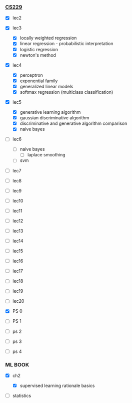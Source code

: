 
 ### [CS229](https://www.youtube.com/watch?v=het9HFqo1TQ&list=PLoROMvodv4rMiGQp3WXShtMGgzqpfVfbU&index=4) 

- [x] lec2 
- [x] lec3
	- [x] locally weighted regression
	- [x] linear regression - probabilistic interpretation
	- [x] logistic regression
	- [x] newton's method
- [x] lec4
	- [x] perceptron
	- [x] exponential family
	- [x] generalized linear models
	- [x] softmax regression (multiclass classification)
- [x] lec5
	- [x] generative learning algorithm
	- [x] gaussian discriminative algorithm
	- [x] discriminative and generative algorithm comparison
	- [x] naive bayes
- [ ] lec6
	- [ ] naive bayes
		- [ ] laplace smoothing
	- [ ] svm
- [ ] lec7
- [ ] lec8
- [ ] lec9
- [ ] lec10
- [ ] lec11
- [ ] lec12
- [ ] lec13
- [ ] lec14
- [ ] lec15
- [ ] lec16
- [ ] lec17
- [ ] lec18
- [ ] lec19
- [ ] lec20


- [x] PS 0 
- [ ] PS 1
- [ ] ps 2
- [ ] ps 3
- [ ] ps 4




### ML BOOK

- [x] ch2
	- [x] supervised learning rationale basics
- [ ] statistics

 